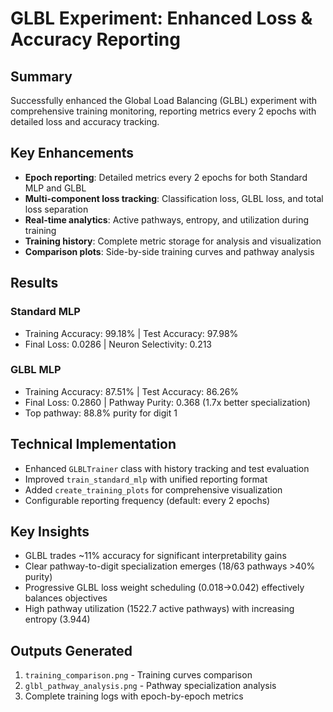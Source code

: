 # GLBL Experiment: Enhanced Loss & Accuracy Reporting

## Summary
Successfully enhanced the Global Load Balancing (GLBL) experiment with comprehensive training monitoring, reporting metrics every 2 epochs with detailed loss and accuracy tracking.

## Key Enhancements
- **Epoch reporting**: Detailed metrics every 2 epochs for both Standard MLP and GLBL
- **Multi-component loss tracking**: Classification loss, GLBL loss, and total loss separation
- **Real-time analytics**: Active pathways, entropy, and utilization during training
- **Training history**: Complete metric storage for analysis and visualization
- **Comparison plots**: Side-by-side training curves and pathway analysis

## Results
### Standard MLP
- Training Accuracy: 99.18% | Test Accuracy: 97.98%
- Final Loss: 0.0286 | Neuron Selectivity: 0.213

### GLBL MLP  
- Training Accuracy: 87.51% | Test Accuracy: 86.26%
- Final Loss: 0.2860 | Pathway Purity: 0.368 (1.7x better specialization)
- Top pathway: 88.8% purity for digit 1

## Technical Implementation
- Enhanced `GLBLTrainer` class with history tracking and test evaluation
- Improved `train_standard_mlp` with unified reporting format
- Added `create_training_plots` for comprehensive visualization
- Configurable reporting frequency (default: every 2 epochs)

## Key Insights
- GLBL trades ~11% accuracy for significant interpretability gains
- Clear pathway-to-digit specialization emerges (18/63 pathways >40% purity)
- Progressive GLBL loss weight scheduling (0.018→0.042) effectively balances objectives
- High pathway utilization (1522.7 active pathways) with increasing entropy (3.944)

## Outputs Generated
1. `training_comparison.png` - Training curves comparison
2. `glbl_pathway_analysis.png` - Pathway specialization analysis
3. Complete training logs with epoch-by-epoch metrics